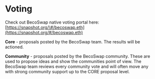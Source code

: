 # Voting

Check out BecoSwap native voting portal here: [https://snapshot.org/\#/becoswap.eth](https://snapshot.org/#/becoswap.eth)

**Core** - proposals posted by the BecoSwap team. The results will be actioned.

**Community** - proposals posted by the BecoSwap community. These are used to propose ideas and show the communities point of view. The BecoSwap team reviews every community vote and will often move any with strong community support up to the CORE proposal level.


